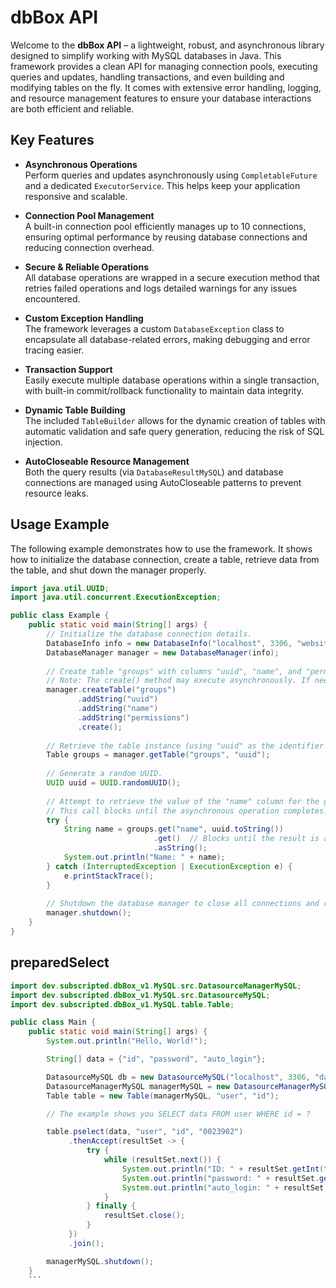 # dbBox API

Welcome to the **dbBox API** – a lightweight, robust, and asynchronous library designed to simplify working with MySQL databases in Java. This framework provides a clean API for managing connection pools, executing queries and updates, handling transactions, and even building and modifying tables on the fly. It comes with extensive error handling, logging, and resource management features to ensure your database interactions are both efficient and reliable.

## Key Features

- **Asynchronous Operations**  
  Perform queries and updates asynchronously using `CompletableFuture` and a dedicated `ExecutorService`. This helps keep your application responsive and scalable.

- **Connection Pool Management**  
  A built-in connection pool efficiently manages up to 10 connections, ensuring optimal performance by reusing database connections and reducing connection overhead.

- **Secure & Reliable Operations**  
  All database operations are wrapped in a secure execution method that retries failed operations and logs detailed warnings for any issues encountered.

- **Custom Exception Handling**  
  The framework leverages a custom `DatabaseException` class to encapsulate all database-related errors, making debugging and error tracing easier.

- **Transaction Support**  
  Easily execute multiple database operations within a single transaction, with built-in commit/rollback functionality to maintain data integrity.

- **Dynamic Table Building**  
  The included `TableBuilder` allows for the dynamic creation of tables with automatic validation and safe query generation, reducing the risk of SQL injection.

- **AutoCloseable Resource Management**  
  Both the query results (via `DatabaseResultMySQL`) and database connections are managed using AutoCloseable patterns to prevent resource leaks.

## Usage Example

The following example demonstrates how to use the framework. It shows how to initialize the database connection, create a table, retrieve data from the table, and shut down the manager properly.

```java
import java.util.UUID;
import java.util.concurrent.ExecutionException;

public class Example {
    public static void main(String[] args) {
        // Initialize the database connection details.
        DatabaseInfo info = new DatabaseInfo("localhost", 3306, "website", "username", "secret");
        DatabaseManager manager = new DatabaseManager(info);
        
        // Create table "groups" with columns "uuid", "name", and "permissions"
        // Note: The create() method may execute asynchronously. If needed, wait for its completion.
        manager.createTable("groups")
               .addString("uuid")
               .addString("name")
               .addString("permissions")
               .create();
        
        // Retrieve the table instance (using "uuid" as the identifier column).
        Table groups = manager.getTable("groups", "uuid");
        
        // Generate a random UUID.
        UUID uuid = UUID.randomUUID();
        
        // Attempt to retrieve the value of the "name" column for the given UUID.
        // This call blocks until the asynchronous operation completes.
        try {
            String name = groups.get("name", uuid.toString())
                                .get()  // Blocks until the result is available
                                .asString();
            System.out.println("Name: " + name);
        } catch (InterruptedException | ExecutionException e) {
            e.printStackTrace();
        }
        
        // Shutdown the database manager to close all connections and release resources.
        manager.shutdown();
    }
}

```



## preparedSelect


```java
import dev.subscripted.dbBox_v1.MySQL.src.DatasourceManagerMySQL;
import dev.subscripted.dbBox_v1.MySQL.src.DatasourceMySQL;
import dev.subscripted.dbBox_v1.MySQL.table.Table;

public class Main {
    public static void main(String[] args) {
        System.out.println("Hello, World!");

        String[] data = {"id", "password", "auto_login"};

        DatasourceMySQL db = new DatasourceMySQL("localhost", 3306, "database", "root", "password");
        DatasourceManagerMySQL managerMySQL = new DatasourceManagerMySQL(db);
        Table table = new Table(managerMySQL, "user", "id");

        // The example shows you SELECT data FROM user WHERE id = ?

        table.pselect(data, "user", "id", "0023902")
             .thenAccept(resultSet -> {
                 try {
                     while (resultSet.next()) {
                         System.out.println("ID: " + resultSet.getInt("id"));
                         System.out.println("password: " + resultSet.getString("password"));
                         System.out.println("auto_login: " + resultSet.getBoolean("auto_login"));
                     }
                 } finally {
                     resultSet.close();
                 }
             })
             .join();

        managerMySQL.shutdown();
    }
    ```

